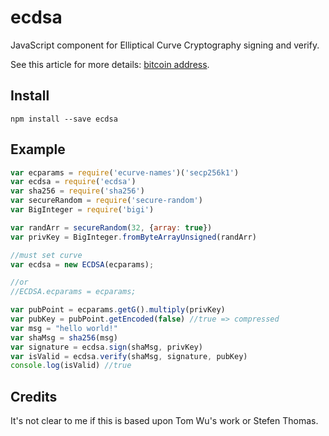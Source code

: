 ecdsa
======

JavaScript component for Elliptical Curve Cryptography signing and verify.


See this article for more details: [bitcoin address](http://procbits.com/2013/08/27/generating-a-bitcoin-address-with-javascript).



Install
-------

    npm install --save ecdsa


Example
-------

```js
var ecparams = require('ecurve-names')('secp256k1')
var ecdsa = require('ecdsa')
var sha256 = require('sha256')
var secureRandom = require('secure-random')
var BigInteger = require('bigi')

var randArr = secureRandom(32, {array: true})
var privKey = BigInteger.fromByteArrayUnsigned(randArr)

//must set curve
var ecdsa = new ECDSA(ecparams);

//or
//ECDSA.ecparams = ecparams;

var pubPoint = ecparams.getG().multiply(privKey)
var pubKey = pubPoint.getEncoded(false) //true => compressed
var msg = "hello world!"
var shaMsg = sha256(msg)
var signature = ecdsa.sign(shaMsg, privKey)
var isValid = ecdsa.verify(shaMsg, signature, pubKey)
console.log(isValid) //true
```


Credits
-------

It's not clear to me if this is based upon Tom Wu's work or Stefen Thomas. 



